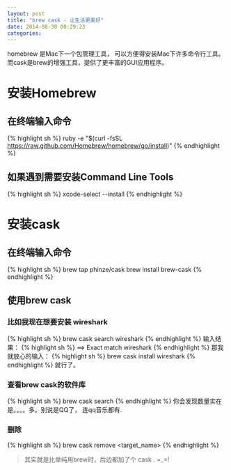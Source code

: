 ```yaml
---
layout: post
title: "brew cask - 让生活更美好"
date: 2014-08-30 00:29:23
categories:
---
```


homebrew 是Mac下一个包管理工具， 可以方便得安装Mac下许多命令行工具。
而cask是brew的增强工具，提供了更丰富的GUI应用程序。

# 安装Homebrew

## 在终端输入命令
{% highlight sh %}
ruby -e "$(curl -fsSL https://raw.github.com/Homebrew/homebrew/go/install)"
{% endhighlight %}
## 如果遇到需要安装Command Line Tools
<!-- more -->
{% highlight sh %}
xcode-select --install
{% endhighlight %}

# 安装cask

## 在终端输入命令
{% highlight sh %}
brew tap phinze/cask
brew install brew-cask
{% endhighlight %}

## 使用brew cask

### 比如我现在想要安装 wireshark

{% highlight sh %}
brew cask search wireshark
{% endhighlight %}
输入结果：
{% highlight sh %}
==> Exact match
wireshark
{% endhighlight %}
那我就放心的输入：
{% highlight sh %}
brew cask install wireshark
{% endhighlight %}
就行了。

### 查看brew cask的软件库
{% highlight sh %}
brew cask search
{% endhighlight %}
你会发现数量实在是。。。。多。别说是QQ了， 连qq音乐都有.

### 删除
{% highlight sh %}
brew cask remove <target_name>
{% endhighlight %}

> 其实就是比单纯用brew时，后边都加了个 cask . =_=!
